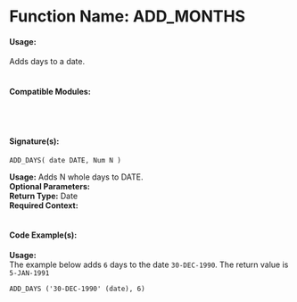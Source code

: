 # Function Name: ADD_MONTHS 

#### Usage: 
Adds days to a date.
<br><br>

#### Compatible Modules:

<br><br>

#### Signature(s):

```
ADD_DAYS( date DATE, Num N )
```
**Usage:** Adds N whole days to DATE.<br>
**Optional Parameters:**<br>
**Return Type:** Date<br>
**Required Context:**<br>
<br>

#### Code Example(s):
**Usage:**<br>
The example below adds `6` days to the date `30-DEC-1990`. The return value is `5-JAN-1991`

```
ADD_DAYS ('30-DEC-1990' (date), 6)
```
